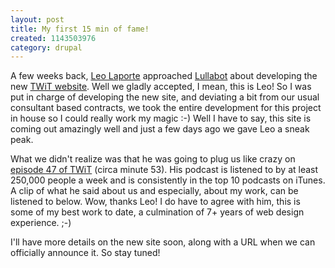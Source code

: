 ```yaml
--- 
layout: post
title: My first 15 min of fame!
created: 1143503976
category: drupal
---
```

A few weeks back, <a href="http://en.wikipedia.org/wiki/Leo_Laporte">Leo Laporte</a> approached <a href="http://www.lullabot.com">Lullabot</a> about developing the new <a href="http://www.twit.tv">TWiT website</a>. Well we gladly accepted, I mean, this is Leo! So I was put in charge of developing the new site, and deviating a bit from our usual consultant based contracts, we took the entire development for this project in house so I could really work my magic :-) Well I have to say, this site is coming out amazingly well and just a few days ago we gave Leo a sneak peak.

What we didn't realize was that he was going to plug us like crazy on <a href="http://www.twit.tv/47">episode 47 of TWiT</a> (circa minute 53). His podcast is listened to by at least 250,000 people a week and is consistently in the top 10 podcasts on iTunes. A clip of what he said about us and especially, about my work, can be listened to below. Wow, thanks Leo! I do have to agree with him, this is some of my best work to date, a culmination of 7+ years of web design experience. ;-)

I'll have more details on the new site soon, along with a URL when we can officially announce it. So stay tuned!

